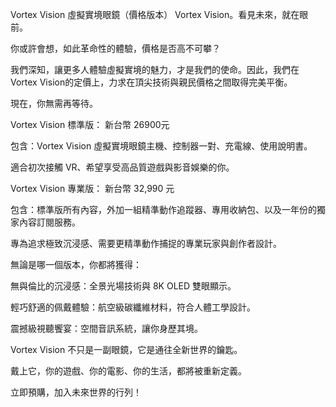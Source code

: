 Vortex Vision 虛擬實境眼鏡（價格版本）
Vortex Vision。看見未來，就在眼前。

你或許會想，如此革命性的體驗，價格是否高不可攀？

我們深知，讓更多人體驗虛擬實境的魅力，才是我們的使命。因此，我們在Vortex Vision的定價上，力求在頂尖技術與親民價格之間取得完美平衡。

現在，你無需再等待。

Vortex Vision 標準版： 新台幣 26900元

包含：Vortex Vision 虛擬實境眼鏡主機、控制器一對、充電線、使用說明書。

適合初次接觸 VR、希望享受高品質遊戲與影音娛樂的你。

Vortex Vision 專業版： 新台幣 32,990 元

包含：標準版所有內容，外加一組精準動作追蹤器、專用收納包、以及一年份的獨家內容訂閱服務。

專為追求極致沉浸感、需要更精準動作捕捉的專業玩家與創作者設計。

無論是哪一個版本，你都將獲得：

無與倫比的沉浸感：全景光場技術與 8K OLED 雙眼顯示。

輕巧舒適的佩戴體驗：航空級碳纖維材料，符合人體工學設計。

震撼級視聽饗宴：空間音訊系統，讓你身歷其境。

Vortex Vision 不只是一副眼鏡，它是通往全新世界的鑰匙。

戴上它，你的遊戲、你的電影、你的生活，都將被重新定義。

立即預購，加入未來世界的行列！